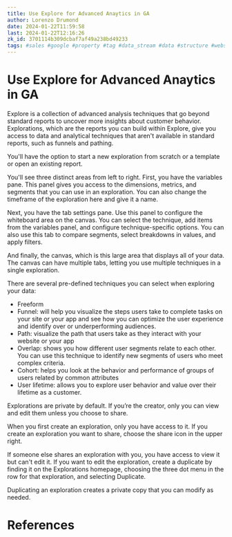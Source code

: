 ```yaml
---
title: Use Explore for Advanced Anaytics in GA
author: Lorenzo Drumond
date: 2024-01-22T11:59:58
last: 2024-01-22T12:16:26
zk_id: 3701114b309dcbaf7af49a238bd49233
tags: #sales #google #property #tag #data_stream #data #structure #website #analytics #account #marketing #firebase #filters #recorded #reports #comparisons #advertising #mobile #real_time #ga4
---
```



# Use Explore for Advanced Anaytics in GA
Explore is a collection of advanced analysis techniques that go beyond standard reports to uncover more insights about customer behavior. Explorations, which are the reports you can build within Explore, give you access to data and analytical techniques that aren't available in standard reports, such as funnels and pathing.

You'll have the option to start a new exploration from scratch or a template or open an existing report.

You'll see three distinct areas from left to right. First, you have the variables pane. This panel gives you access to the dimensions, metrics, and segments that you can use in an exploration. You can also change the timeframe of the exploration here and give it a name.

Next, you have the tab settings pane. Use this panel to configure the whiteboard area on the canvas. You can select the technique, add items from the variables panel, and configure technique-specific options. You can also use this tab to compare segments, select breakdowns in values, and apply filters.

And finally, the canvas, which is this large area that displays all of your data. The canvas can have multiple tabs, letting you use multiple techniques in a single exploration.

There are several pre-defined techniques you can select when exploring your data:
- Freeform
- Funnel: will help you visualize the steps users take to complete tasks on your site or your app and see how you can optimize the user experience and identify over or underperforming audiences.
- Path: visualize the path that users take as they interact with your website or your app
- Overlap: shows you how different user segments relate to each other. You can use this technique to identify new segments of users who meet complex criteria.
- Cohort:  helps you look at the behavior and performance of groups of users related by common attributes
- User lifetime: allows you to explore user behavior and value over their lifetime as a customer.


Explorations are private by default. If you’re the creator, only you can view and edit them unless you choose to share.


When you first create an exploration, only you have access to it. If you create an exploration you want to share, choose the share icon in the upper right.

If someone else shares an exploration with you, you have access to view it but can't edit it. If you want to edit the exploration, create a duplicate by finding it on the Explorations homepage, choosing the three dot menu in the row for that exploration, and selecting Duplicate.

Duplicating an exploration creates a private copy that you can modify as needed.

# References

